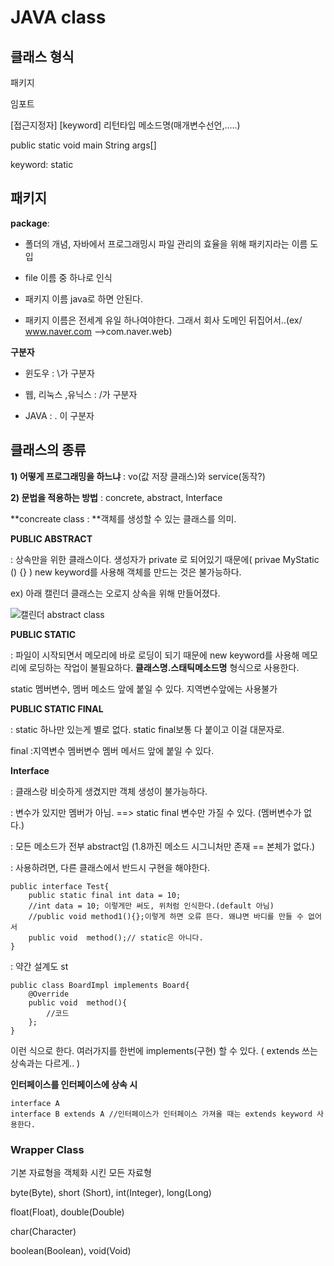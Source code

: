# JAVA class

## 클래스 형식

패키지

임포트

[접근지정자] [keyword] 리턴타입 메소드명(매개변수선언,.....)

public 			static			void		main		String args[] 

keyword: static



## 패키지

**package**: 

- 폴더의 개념, 자바에서 프로그래밍시 파일 관리의 효율을 위해 패키지라는 이름 도입

- file 이름 중 하나로 인식

- 패키지 이름 java로 하면 안된다.
- 패키지 이름은 전세계 유일 하나여야한다. 그래서 회사 도메인 뒤집어서..(ex/ www.naver.com -->com.naver.web)



**구분자** 

- 윈도우 : \가 구분자

- 웹, 리눅스 ,유닉스 : /가 구분자

- JAVA : . 이 구분자



## 클래스의 종류

**1) 어떻게 프로그래밍을 하느냐** : vo(값 저장 클래스)와 service(동작?)

**2) 문법을 적용하는 방법** : concrete, abstract, Interface 

**concreate class : **객체를 생성할 수 있는 클래스를 의미.



**PUBLIC ABSTRACT** 

: 상속만을 위한 클래스이다. 생성자가 private 로 되어있기 때문에( privae MyStatic () {} ) new keyword를 사용해 객체를 만드는 것은 불가능하다.  

ex) 아래 캘린더 클래스는 오로지 상속을 위해 만들어졌다.

![캘린더 abstract class](https://user-images.githubusercontent.com/37058233/93461349-9c4fcf80-f91f-11ea-8cc4-a31bf7732175.PNG)



**PUBLIC STATIC**

: 파일이 시작되면서 메모리에 바로 로딩이 되기 때문에 new keyword를 사용해 메모리에 로딩하는 작업이 불필요하다. **클래스명.스태틱메소드명** 형식으로 사용한다.

static 멤버변수, 멤버 메소드 앞에 붙일 수 있다. 지역변수앞에는 사용불가



**PUBLIC STATIC FINAL**

: static 하나만 있는게 별로 없다. static final보통 다 붙이고 이걸 대문자로.

final :지역변수 멤버변수 멤버 메서드 앞에 붙일 수 있다. 



**Interface**

: 클래스랑 비슷하게 생겼지만 객체 생성이 불가능하다.

: 변수가 있지만 멤버가 아님. ==> static final 변수만 가질 수 있다. (멤버변수가 없다.)

: 모든 메소드가 전부 abstract임 (1.8까진 메소드 시그니처만 존재 == 본체가 없다.)

: 사용하려면, 다른 클래스에서 반드시 구현을 해야한다.

```
public interface Test{
	public static final int data = 10;
	//int data = 10; 이렇게만 써도, 위처럼 인식한다.(default 아님)
	//public void method1(){};이렇게 하면 오류 뜬다. 왜냐면 바디를 만들 수 없어서
	public void  method();// static은 아니다.
}
```

: 약간 설계도 st

```
public class BoardImpl implements Board{
	@Override
	public void  method(){
		//코드
	};
}
```

이런 식으로 한다. 여러가지를 한번에 implements(구현) 할 수 있다. ( extends 쓰는 상속과는 다르게.. )



**인터페이스를 인터페이스에 상속 시**

```
interface A
interface B extends A //인터페이스가 인터페이스 가져올 때는 extends keyword 사용한다.
```



### Wrapper Class

기본 자료형을 객체화 시킨 모든 자료형

byte(Byte), short (Short), int(Integer), long(Long)

float(Float), double(Double)

char(Character)

boolean(Boolean), void(Void)







